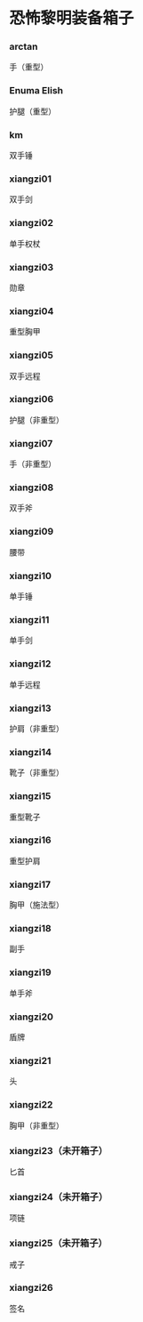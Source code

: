 # 恐怖黎明装备箱子

### arctan
手（重型）

### Enuma Elish
护腿（重型）

### km
双手锤

### xiangzi01
双手剑

### xiangzi02
单手权杖

### xiangzi03
勋章

### xiangzi04
重型胸甲

### xiangzi05
双手远程

### xiangzi06
护腿（非重型）

### xiangzi07
手（非重型）

### xiangzi08
双手斧

### xiangzi09
腰带

### xiangzi10
单手锤

### xiangzi11
单手剑

### xiangzi12
单手远程

### xiangzi13
护肩（非重型）

### xiangzi14
靴子（非重型）

### xiangzi15
重型靴子

### xiangzi16
重型护肩

### xiangzi17
胸甲（施法型）

### xiangzi18
副手

### xiangzi19
单手斧

### xiangzi20
盾牌

### xiangzi21
头

### xiangzi22
胸甲（非重型）

### xiangzi23（未开箱子）
匕首

### xiangzi24（未开箱子）
项链

### xiangzi25（未开箱子）
戒子

### xiangzi26
签名